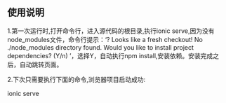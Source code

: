 ## 使用说明
1.第一次运行时,打开命令行，进入源代码的根目录,执行ionic serve,因为没有node_modules文件，命令行提示：‘? Looks like a fresh checkout! No ./node_modules directory found. Would you like to install project dependencies? (Y/n) ’，选择Y，自动执行npm install,安装依赖。安装完成之后，自动跳转页面。

2.下次只需要执行下面的命令,浏览器项目启动成功:

ionic serve

